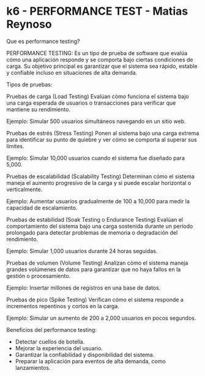 # k6 - PERFORMANCE TEST - Matias Reynoso

Que es performance testing?

PERFORMANCE TESTING:
Es un tipo de prueba de software que evalúa cómo una aplicación responde y se comporta bajo ciertas condiciones de carga. Su objetivo principal es garantizar que el sistema sea rápido, estable y confiable incluso en situaciones de alta demanda.

Tipos de pruebas:

Pruebas de carga (Load Testing)
Evalúan cómo funciona el sistema bajo una carga esperada de usuarios o transacciones para verificar que mantiene su rendimiento.

Ejemplo: Simular 500 usuarios simultáneos navegando en un sitio web.

Pruebas de estrés (Stress Testing)
Ponen al sistema bajo una carga extrema para identificar su punto de quiebre y ver cómo se comporta al superar sus límites.

Ejemplo: Simular 10,000 usuarios cuando el sistema fue diseñado para 5,000.

Pruebas de escalabilidad (Scalability Testing)
Determinan cómo el sistema maneja el aumento progresivo de la carga y si puede escalar horizontal o verticalmente.

Ejemplo: Aumentar usuarios gradualmente de 100 a 10,000 para medir la capacidad de escalamiento.

Pruebas de estabilidad (Soak Testing o Endurance Testing)
Evalúan el comportamiento del sistema bajo una carga sostenida durante un período prolongado para detectar problemas de memoria o degradación del rendimiento.

Ejemplo: Simular 1,000 usuarios durante 24 horas seguidas.

Pruebas de volumen (Volume Testing)
Analizan cómo el sistema maneja grandes volúmenes de datos para garantizar que no haya fallos en la gestión o procesamiento.

Ejemplo: Insertar millones de registros en una base de datos.

Pruebas de pico (Spike Testing)
Verifican cómo el sistema responde a incrementos repentinos y cortos en la carga.

Ejemplo: Simular un aumento de 200 a 2,000 usuarios en pocos segundos.

Beneficios del performance testing:
* Detectar cuellos de botella.
* Mejorar la experiencia del usuario.
* Garantizar la confiabilidad y disponibilidad del sistema.
* Preparar la aplicación para eventos de alta demanda, como lanzamientos.